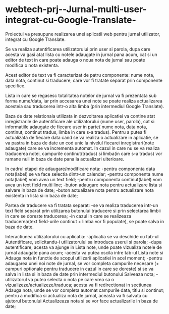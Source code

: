 # webtech-prj--Jurnal-multi-user-integrat-cu-Google-Translate-

Proiectul va presupune realizarea unei aplicatii web pentru jurnal utilizator, integrat cu Google Translate.

Se va realiza autentificarea utilizatorului prin user si parola, dupa care acesta va gasi atat lista cu notele adaugate in jurnal pana acum, cat si un editor de text in care poate adauga o noua nota de jurnal sau poate modifica o nota existenta. 

Acest editor de text va fi caracterizat de patru componente: nume nota, data nota, continut si traducere, care vor fi tratate separat prin componente specifice.

Lista in care se regasesc totalitatea notelor de jurnal va fi prezentata sub forma nume/data, iar prin accesarea unei note se poate realiza actualizarea acesteia sau traducerea intr-o alta limba (prin intermediul Google Translate). 

Baza de date relationala utilizata in dezvoltarea aplicatiei va contine atat inregistrarile de autentificare ale utilizatorului (nume user, parola), cat si informatiile adaugate de fiecare user in parte( nume nota, data nota, continut, continut tradus, limba in care s-a tradus). Pentru a putea fi actualizata de fiecare data cand se va realiza o actualizare in aplicatie, se va pastra in baza de date un cod unic la nivelul fiecarei inregistrari(note adaugate) care se va incrementa automat. In cazul in care nu se va realiza traducerea notei, campurile continut(tradus) si limba(in care s-a tradus) vor ramane null in baza de date pana la actualizari ulterioare.

In cadrul etapei de adaugare/modificare nota:
-pentru componenta data nota(label) se va face selectia dintr-un calendar;
-pentru componenta nume nota(label) vom avea un text field;
-pentru componenta continut(label) vom avea un text field multi line;
-buton adaugare nota pentru actualizare lista si salvare in baza de date;
-buton actualizare nota pentru actualizare nota existenta in lista si in baza de date;

Partea de traducere va fi tratata separat:
-se va realiza traducerea intr-un text field separat prin utilizarea butonului traducere si prin selectarea limbii in care se doreste traducerea;
-in cazul in care se realizeaza traducerea(text field-urile continut + limba vor fi populate), se poate salva in baza de date.

Interactiunea utilizatorului cu aplicatia:
-aplicatia se va deschide cu tab-ul Autentificare, solicitandu-i utilizatorului sa introduca userul si parola;
-dupa autentificare, acesta va ajunge in Lista note, unde poate vizualiza notele de jurnal adaugate pana acum;
-acesta va putea oscila intre tab-ul Lista note si Adauga nota in functie de scopul utilizarii aplicatiei in acel moment;
-pentru adaugarea unei noi note de jurnal, se vor completa campurile necesare (+ campuri optionale pentru traducere in cazul in care se doreste) si se va salva in lista si in baza de date prin intermediul butonului Salveaza nota;
-utilizatorul va putea selecta o nota pe care vrea sa o vizualizeze/actualizeze/traduca; acesta va fi redirectionat in sectiunea Adauga nota, unde se vor completa automat campurile data, titlu si continut; pentru a modifica si actualiza nota de jurnal, aceasta va fi salvata cu ajutorul butonului Actualizeaza nota si se vor face actualizarile in baza de date;

